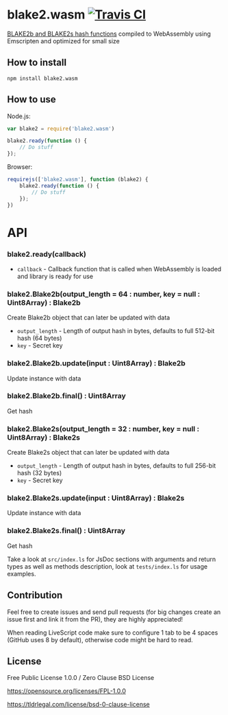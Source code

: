 # blake2.wasm [![Travis CI](https://img.shields.io/travis/nazar-pc/blake2.wasm/master.svg?label=Travis%20CI)](https://travis-ci.org/nazar-pc/blake2.wasm)
[BLAKE2b and BLAKE2s hash functions](https://blake2.net/) compiled to WebAssembly using Emscripten and optimized for small size

## How to install
```
npm install blake2.wasm
```

## How to use
Node.js:
```javascript
var blake2 = require('blake2.wasm')

blake2.ready(function () {
    // Do stuff
});
```
Browser:
```javascript
requirejs(['blake2.wasm'], function (blake2) {
    blake2.ready(function () {
        // Do stuff
    });
})
```

# API
### blake2.ready(callback)
* `callback` - Callback function that is called when WebAssembly is loaded and library is ready for use

### blake2.Blake2b(output_length = 64 : number, key = null : Uint8Array) : Blake2b
Create Blake2b object that can later be updated with data

* `output_length` - Length of output hash in bytes, defaults to full 512-bit hash (64 bytes)
* `key` - Secret key

### blake2.Blake2b.update(input : Uint8Array) : Blake2b
Update instance with data

### blake2.Blake2b.final() : Uint8Array
Get hash

### blake2.Blake2s(output_length = 32 : number, key = null : Uint8Array) : Blake2s
Create Blake2s object that can later be updated with data

* `output_length` - Length of output hash in bytes, defaults to full 256-bit hash (32 bytes)
* `key` - Secret key

### blake2.Blake2s.update(input : Uint8Array) : Blake2s
Update instance with data

### blake2.Blake2s.final() : Uint8Array
Get hash

Take a look at `src/index.ls` for JsDoc sections with arguments and return types as well as methods description, look at `tests/index.ls` for usage examples.

## Contribution
Feel free to create issues and send pull requests (for big changes create an issue first and link it from the PR), they are highly appreciated!

When reading LiveScript code make sure to configure 1 tab to be 4 spaces (GitHub uses 8 by default), otherwise code might be hard to read.

## License
Free Public License 1.0.0 / Zero Clause BSD License

https://opensource.org/licenses/FPL-1.0.0

https://tldrlegal.com/license/bsd-0-clause-license
